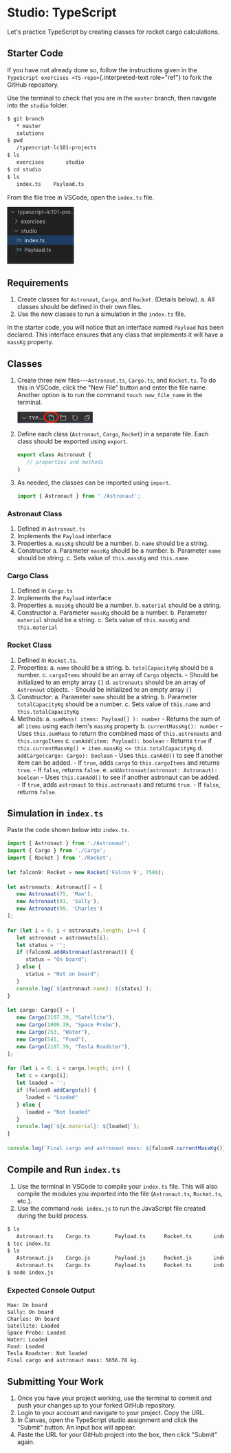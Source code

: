 # Studio: TypeScript

Let\'s practice TypeScript by creating classes for rocket cargo
calculations.

## Starter Code

If you have not already done so, follow the instructions given in the
`TypeScript exercises <TS-repo>`{.interpreted-text role="ref"} to fork
the GitHub repository.

Use the terminal to check that you are in the `master` branch, then
navigate into the `studio` folder.

``` bash
$ git branch
   * master
   solutions
$ pwd
   /typescript-lc101-projects
$ ls
   exercises       studio
$ cd studio
$ ls
   index.ts    Payload.ts
```

From the file tree in VSCode, open the `index.ts` file.

![](./figures/TS-studio-file-tree.png)

## Requirements

1.  Create classes for `Astronaut`, `Cargo`, and `Rocket`. (Details
    below).
    a.  All classes should be defined in their own files.
2.  Use the new classes to run a simulation in the `index.ts` file.

In the starter code, you will notice that an interface named `Payload`
has been declared. This interface ensures that any class that implements
it will have a `massKg` property.

## Classes

1.  Create three new files\-\--`Astronaut.ts`, `Cargo.ts`, and
    `Rocket.ts`. To do this in VSCode, click the \"New File\" button and
    enter the file name. Another option is to run the command
    `touch new_file_name` in the terminal.

    ![](./figures/VSCode-new-file.png)

2.  Define each class (`Astronaut`, `Cargo`, `Rocket`) in a separate
    file. Each class should be exported using `export`.

    ``` js
    export class Astronaut {
       // properties and methods
    }
    ```

3.  As needed, the classes can be imported using `import`.

    ``` js
    import { Astronaut } from './Astronaut';
    ```

### Astronaut Class

1.  Defined in `Astronaut.ts`
2.  Implements the `Payload` interface
3.  Properties
    a.  `massKg` should be a number.
    b.  `name` should be a string.
4.  Constructor
    a.  Parameter `massKg` should be a number.
    b.  Parameter `name` should be string.
    c.  Sets value of `this.massKg` and `this.name`.

### Cargo Class

1.  Defined in `Cargo.ts`
2.  Implements the `Payload` interface
3.  Properties
    a.  `massKg` should be a number.
    b.  `material` should be a string.
4.  Constructor
    a.  Parameter `massKg` should be a number.
    b.  Parameter `material` should be a string.
    c.  Sets value of `this.massKg` and `this.material`

### Rocket Class

1.  Defined in `Rocket.ts`.
2.  Properties:
    a.  `name` should be a string.
    b.  `totalCapacityKg` should be a number.
    c.  `cargoItems` should be an array of `Cargo` objects.
        -   Should be initialized to an empty array `[]`
    d.  `astronauts` should be an array of `Astronaut` objects.
        -   Should be initialized to an empty array `[]`
3.  Constructor:
    a.  Parameter `name` should be a string.
    b.  Parameter `totalCapacityKg` should be a number.
    c.  Sets value of `this.name` and `this.totalCapacityKg`
4.  Methods:
    a.  `sumMass( items: Payload[] ): number`
        -   Returns the sum of all `items` using each item\'s `massKg`
            property
    b.  `currentMassKg(): number`
        -   Uses `this.sumMass` to return the combined mass of
            `this.astronauts` and `this.cargoItems`
    c.  `canAdd(item: Payload): boolean`
        -   Returns `true` if
            `this.currentMassKg() + item.massKg <= this.totalCapacityKg`
    d.  `addCargo(cargo: Cargo): boolean`
        -   Uses `this.canAdd()` to see if another item can be added.
        -   If `true`, adds `cargo` to `this.cargoItems` and returns
            `true`.
        -   If `false`, returns `false`.
    e.  `addAstronaut(astronaut: Astronaut): boolean`
        -   Uses `this.canAdd()` to see if another astronaut can be
            added.
        -   If `true`, adds `astronaut` to `this.astronauts` and returns
            `true`.
        -   If `false`, returns `false`.

## Simulation in `index.ts`

Paste the code shown below into `index.ts`.

``` {.js linenos=""}
import { Astronaut } from './Astronaut';
import { Cargo } from './Cargo';
import { Rocket } from './Rocket';

let falcon9: Rocket = new Rocket('Falcon 9', 7500);

let astronauts: Astronaut[] = [
   new Astronaut(75, 'Mae'),
   new Astronaut(81, 'Sally'),
   new Astronaut(99, 'Charles')
];

for (let i = 0; i < astronauts.length; i++) {
   let astronaut = astronauts[i];
   let status = '';
   if (falcon9.addAstronaut(astronaut)) {
      status = "On board";
   } else {
      status = "Not on board";
   }
   console.log(`${astronaut.name}: ${status}`);
}

let cargo: Cargo[] = [
   new Cargo(3107.39, "Satellite"),
   new Cargo(1000.39, "Space Probe"),
   new Cargo(753, "Water"),
   new Cargo(541, "Food"),
   new Cargo(2107.39, "Tesla Roadster"),
];

for (let i = 0; i < cargo.length; i++) {
   let c = cargo[i];
   let loaded = '';
   if (falcon9.addCargo(c)) {
      loaded = "Loaded"
   } else {
      loaded = "Not loaded"
   }
   console.log(`${c.material}: ${loaded}`);
}

console.log(`Final cargo and astronaut mass: ${falcon9.currentMassKg()} kg.`);
```

## Compile and Run `index.ts`

1.  Use the terminal in VSCode to compile your `index.ts` file. This
    will also compile the modules you imported into the file
    (`Astronaut.ts`, `Rocket.ts`, etc.).
2.  Use the command `node index.js` to run the JavaScript file created
    during the build process.

``` bash
$ ls
   Astronaut.ts    Cargo.ts        Payload.ts      Rocket.ts       index.ts
$ tsc index.ts
$ ls
   Astronaut.js    Cargo.js        Payload.js      Rocket.js       index.js
   Astronaut.ts    Cargo.ts        Payload.ts      Rocket.ts       index.ts
$ node index.js
```

### Expected Console Output

    Mae: On board
    Sally: On board
    Charles: On board
    Satellite: Loaded
    Space Probe: Loaded
    Water: Loaded
    Food: Loaded
    Tesla Roadster: Not loaded
    Final cargo and astronaut mass: 5656.78 kg.

## Submitting Your Work

1.  Once you have your project working, use the terminal to commit and
    push your changes up to your forked GitHub repository.
2.  Login to your account and navigate to your project. Copy the URL.
3.  In Canvas, open the TypeScript studio assignment and click the
    \"Submit\" button. An input box will appear.
4.  Paste the URL for your GitHub project into the box, then click
    \"Submit\" again.
